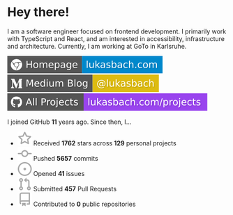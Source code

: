 # Hey there!

I am a software engineer focused on frontend development. I primarily work with TypeScript and React, and am interested in accessibility, infrastructure and architecture. Currently, I am working at GoTo in Karlsruhe.

[![Homepage](./icons/homepage.svg)](https://lukasbach.com)
[![Medium Blog](./icons/medium.svg)](https://medium.com/@lukasbach)
[![My Projects](./icons/projects.svg)](https://lukasbach.com/projects)

I joined GitHub **11** years ago. Since then, I...

- ![](./icons/star.svg) Received **1762** stars across **129** personal projects
- ![](./icons/commit.svg) Pushed **5657** commits
- ![](./icons/issues.svg) Opened **41** issues
- ![](./icons/pr.svg) Submitted **457** Pull Requests
- ![](./icons/repo.svg) Contributed to **0** public repositories
